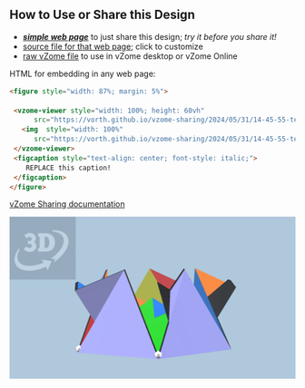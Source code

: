 
## How to Use or Share this Design

 - [***simple web page***](<https://vorth.github.io/vzome-sharing/2024/05/31/14-45-55-tetra-compound-cradle-prism/>) to just share this design; *try it before you share it!*
 - [source file for that web page](<https://github.com/vorth/vzome-sharing/edit/main/2024/05/31/14-45-55-tetra-compound-cradle-prism/index.md>); click to customize
 - [raw vZome file](<https://raw.githubusercontent.com/vorth/vzome-sharing/main/2024/05/31/14-45-55-tetra-compound-cradle-prism/tetra-compound-cradle-prism.vZome>) to use in vZome desktop or vZome Online
 
 HTML for embedding in any web page:
 ```html
<figure style="width: 87%; margin: 5%">
  
  <vzome-viewer style="width: 100%; height: 60vh" 
       src="https://vorth.github.io/vzome-sharing/2024/05/31/14-45-55-tetra-compound-cradle-prism/tetra-compound-cradle-prism.vZome" >
    <img  style="width: 100%"
       src="https://vorth.github.io/vzome-sharing/2024/05/31/14-45-55-tetra-compound-cradle-prism/tetra-compound-cradle-prism.png" >
  </vzome-viewer>
  <figcaption style="text-align: center; font-style: italic;">
     REPLACE this caption!
  </figcaption>
</figure>

 ```

[vZome Sharing documentation](https://vzome.github.io/vzome/sharing.html#how-it-works)

![Image](<tetra-compound-cradle-prism.png>)

